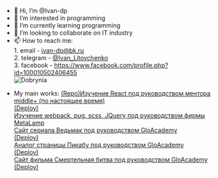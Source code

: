 - 👋 Hi, I’m @Ivan-dp 
- 👀 I’m interested in programming
- 🌱 I’m currently learning programming
- 💞️ I’m looking to collaborate on IT industry
- 📫 How to reach me: <br>
        1. email - ivan-dp@bk.ru<br>
        2. telegram - <a href="https://t.me/Ivan_Litovchenko">@Ivan_Litovchenko</a><br>
        3. facebook - https://www.facebook.com/profile.php?id=100010502406455 <br>
        <img src="http://cinemaplex.ru/wp-content/uploads/2013/07/529_2.jpg" alt="Dobrynia">

<!---
Ivan-dp/Ivan-dp is a ✨ special ✨ repository because its `README.md` (this file) appears on your GitHub profile.
You can click the Preview link to take a look at your changes.
--->

- My main works:
        <a href="https://github.com/Ivan-dp/mentorSanya">(Repo)Изучение React под руководством ментора middle+ (по настоящее время)</a><br>
        <a href="https://ivan-dp.github.io/mentorSanya/">(Deploy)</a><br>
        <a href="https://github.com/Ivan-dp/2nd-stage">Изучение webpack, pug, scss, JQuery под руководством фирмы MetaLamp</a><br>
        <a href="https://github.com/Ivan-dp/the_witcher_il">Сайт сериала Ведьмак под руководством GloAcademy</a><br>
        <a href="https://ivan-dp.github.io/the_witcher_il/">(Deploy)</a><br>
        <a href="https://github.com/Ivan-dp/pikadu-il">Аналог страницы Пикабу под руководством GloAcademy</a><br>
        <a href="https://ivan-dp.github.io/pikadu-il/">(Deploy)</a><br>
        <a href="https://github.com/Ivan-dp/mortal_kombat">Сайт фильма Смертельная битва под руководством GloAcademy</a><br>
        <a href="https://ivan-dp.github.io/mortal_kombat/">(Deploy)</a>

